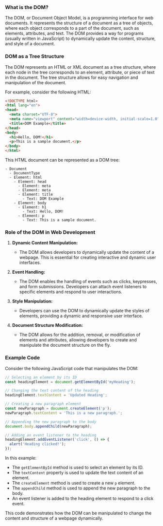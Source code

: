 ### What is the DOM?

The DOM, or Document Object Model, is a programming interface for web documents. It represents the structure of a document as a tree of objects, where each object corresponds to a part of the document, such as elements, attributes, and text. The DOM provides a way for programs (usually written in JavaScript) to dynamically update the content, structure, and style of a document.

### DOM as a Tree Structure

The DOM represents an HTML or XML document as a tree structure, where each node in the tree corresponds to an element, attribute, or piece of text in the document. The tree structure allows for easy navigation and manipulation of the document.

For example, consider the following HTML:

```html
<!DOCTYPE html>
<html lang="en">
<head>
  <meta charset="UTF-8">
  <meta name="viewport" content="width=device-width, initial-scale=1.0">
  <title>DOM Example</title>
</head>
<body>
  <h1>Hello, DOM!</h1>
  <p>This is a sample document.</p>
</body>
</html>
```

This HTML document can be represented as a DOM tree:

```
- Document
  - DocumentType
  - Element: html
    - Element: head
      - Element: meta
      - Element: meta
      - Element: title
        - Text: DOM Example
    - Element: body
      - Element: h1
        - Text: Hello, DOM!
      - Element: p
        - Text: This is a sample document.
```

### Role of the DOM in Web Development

1. **Dynamic Content Manipulation:**
   - The DOM allows developers to dynamically update the content of a webpage. This is essential for creating interactive and dynamic user interfaces.

2. **Event Handling:**
   - The DOM enables the handling of events such as clicks, keypresses, and form submissions. Developers can attach event listeners to specific elements and respond to user interactions.

3. **Style Manipulation:**
   - Developers can use the DOM to dynamically update the styles of elements, providing a dynamic and responsive user interface.

4. **Document Structure Modification:**
   - The DOM allows for the addition, removal, or modification of elements and attributes, allowing developers to create and manipulate the document structure on the fly.

### Example Code

Consider the following JavaScript code that manipulates the DOM:

```javascript
// Selecting an element by its ID
const headingElement = document.getElementById('myHeading');

// Changing the text content of the heading
headingElement.textContent = 'Updated Heading';

// Creating a new paragraph element
const newParagraph = document.createElement('p');
newParagraph.textContent = 'This is a new paragraph.';

// Appending the new paragraph to the body
document.body.appendChild(newParagraph);

// Adding an event listener to the heading
headingElement.addEventListener('click', () => {
  alert('Heading clicked!');
});
```

In this example:

- The `getElementById` method is used to select an element by its ID.
- The `textContent` property is used to update the text content of an element.
- The `createElement` method is used to create a new `p` element.
- The `appendChild` method is used to append the new paragraph to the body.
- An event listener is added to the heading element to respond to a click event.

This code demonstrates how the DOM can be manipulated to change the content and structure of a webpage dynamically.
